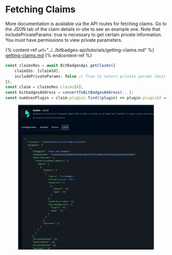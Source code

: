 # Fetching Claims

More documentation is available via the API routes for fetching claims. Go to the JSON tab of the claim details in-site to see an example one. Note that includePrivateParams: true is necessary to get certain private information. You must have permissions to view private parameters.&#x20;

{% content-ref url="../../bitbadges-api/tutorials/getting-claims.md" %}
[getting-claims.md](../../bitbadges-api/tutorials/getting-claims.md)
{% endcontent-ref %}

```typescript
const claimsRes = await BitBadgesApi.getClaims({
    claimIds: [claimId],
    includePrivateParams: false // True to return private params (must have permissions to view)
});
const claim = claimsRes.claims[0];
const bitbadgesAddress = convertToBitBadgesAddress(...);
const numUsesPlugin = claim.plugins.find((plugin) => plugin.pluginId === 'numUses');
```

<figure><img src="../../../.gitbook/assets/image (2) (1) (1).png" alt=""><figcaption></figcaption></figure>
